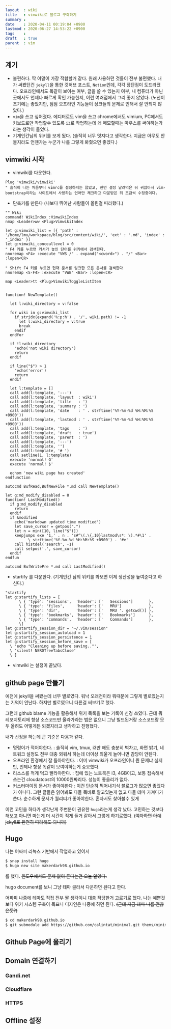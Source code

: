```yaml
---
layout  : wiki
title   : vimwiki로 블로그 구축하기
summary : 
date    : 2020-04-11 00:19:04 +0900
lastmod : 2020-06-27 14:53:22 +0900
tags    : 
draft   : true
parent  : vim
---
```


## 계기
* 불편하다. 딱 이말이 가장 적합할거 같다. 원래 사용하던 것들이 전부 불편했다. 내가 써봤던건 `jekyll`을 통한 깃허브 포스트, `Notion`인데, 각각 장단점이 도드라졌다. 오프라인에서도 똑같이 보이는 여부, 글을 쓸 수 있는지 여부, 내 컴퓨터가 아닌 곳에서도 언제나 빠르게 확인 가능한지, 이런 여러점에서 그리 좋지 않았다. (노션이 초기에는 좋았지만, 점점 오프라인 기능들이 싱크들의 문제로 인해서 잘 안되지 않았다.)
* `vim`을 쓰고 싶어졌다. 에디터로도 vim을 쓰고 chrome에서도 vimium, PC에서도 키보드로만 작업할수 있도록 `i3`로 작업하는데 왜 메모할때는 마우스를 써야하는가 라는 생각이 들었다.
* 기계인간님의 위키를 보게 됬다. (솔직히 너무 멋지다고 생각한다. 지금은 아무도 안볼지라도 언젠가는 누군가 나를 그렇게 봐줬으면 좋겠다.)

## vimwiki 시작
* vimwiki를 다운한다.
```
Plug 'vimwiki/vimwiki'
" 솔직히 나는 처음부터 vimrc를 설정하지는 않았고, 한번 설정 날려먹은 뒤 귀찮아서 vim-bootstrap이라는 사이트에서 사용하는 언어만 체크하고 다운받은 뒤 조금씩 수정중이다.
```

* 단축키를 만든다 (나보다 뛰어난 사람들이 올린걸 따라했다.)
```
"" Wiki
command! WikiIndex :VimwikiIndex
nmap <Leader>ww <Plug>VimwikiIndex

let g:vimwiki_list = [{ 'path' : '/home/lmu/workspace/blog/src/content/wiki/', 'ext' : '.md', 'index' : '_index' }]
let g:vimwiki_conceallevel = 0
" F4 키를 누르면 커서가 놓인 단어를 위키에서 검색한다.
nnoremap <F4> :execute "VWS /" . expand("<cword>") . "/" <Bar> :lopen<CR>

" Shift F4 키를 누르면 현재 문서를 링크한 모든 문서를 검색한다
nnoremap <S-F4> :execute "VWB" <Bar> :lopen<CR>

map <Leader>tt <Plug>VimwikiToggleListItem


function! NewTemplate()

  let l:wiki_directory = v:false

  for wiki in g:vimwiki_list
    if stridx(expand('%:p:h') . '/', wiki.path) != -1
      let l:wiki_directory = v:true
      break
    endif
  endfor

  if !l:wiki_directory
    "echo('not wiki directory')
    return
  endif

  if line("$") > 1
    "echo('error')
    return
  endif

  let l:template = []
  call add(l:template, '---')
  call add(l:template, 'layout  : wiki')
  call add(l:template, 'title   : ')
  call add(l:template, 'summary : ')
  call add(l:template, 'date    : ' . strftime('%Y-%m-%d %H:%M:%S +0900'))
  call add(l:template, 'lastmod : ' . strftime('%Y-%m-%d %H:%M:%S +0900'))
  call add(l:template, 'tags    : ')
  call add(l:template, 'draft   : true')
  call add(l:template, 'parent  : ')
  call add(l:template, '---')
  call add(l:template, '')
  call add(l:template, '# ')
  call setline(1, l:template)
  execute 'normal! G'
  execute 'normal! $'

  echom 'new wiki page has created'
endfunction

autocmd BufRead,BufNewFile *.md call NewTemplate()

let g:md_modify_disabled = 0
function! LastModified()
  if g:md_modify_disabled
    return
  endif
  if &modified
    echo('markdown updated time modified')
    let save_cursor = getpos(".")
    let n = min([10, line("$")])
    keepjumps exe '1,' . n . 's#^\(.\{,10}lastmod\s*: \).*#\1' .
          \ strftime('%Y-%m-%d %H:%M:%S +0900') . '#e'
    call histdel('search', -1)
    call setpos('.', save_cursor)
  endif
endfun

autocmd BufWritePre *.md call LastModified()

```

* startify 를 다운한다. (기계인간 님의 위키를 봐보면 이제 생산성을 높여준다고 하신다.)
```
"startify
let g:startify_lists = [
      \ { 'type': 'sessions',  'header': ['   Sessions']       },
      \ { 'type': 'files',     'header': ['   MRU']            },
      \ { 'type': 'dir',       'header': ['   MRU '. getcwd()] },
      \ { 'type': 'bookmarks', 'header': ['   Bookmarks']      },
      \ { 'type': 'commands',  'header': ['   Commands']       },
      \]
let g:startify_session_dir = "~/.vim/session"
let g:startify_session_autoload = 1
let g:startify_session_persistence = 1
let g:startify_session_before_save = [
  \ 'echo "Cleaning up before saving.."',
  \ 'silent! NERDTreeTabsClose'
  \ ]
```

* vimwiki 는 설정이 끝났다.
 
## github page 만들기
예전에 jekyll을 써봤는데 너무 별로였다. 워낙 오래전이라 뭐때문에 그렇게 별로였는지는 기억이 안난다. 하지만 별로였으니 다른걸 써보기로 했다.

그런데 github blame 기능을 활용해서 위키 목록을 보는 기록이 신경 쓰였다. 근데 뭐 레포지토리에 항상 소스코드만 올라가라는 법은 없으니 그냥 빌드된거랑 소스코드랑 모두 올려도 어떻게든 되겠지라고 생각하고 진행했다.

내가 선정을 하는데 큰 기준은 다음과 같다.
 
  * 명령어가 적어야한다. : 솔직히 vim, tmux, i3만 해도 충분히 벅차고, 화면 밝기, 네트워크 설정도 전부 대충 외워서 하는데 더이상 외울게 늘어나면 감당이 안된다. 
  * 오프라인 환경에서 잘 돌아야한다. : 이미 vimwiki가 오프라인이니 뭔 문제냐 싶지만, 언제나 항상 똑같이 보여야하는게 중요했다.
  * 리소스를 적게 먹고 빨라야한다. : 집에 있는 노트북은 i3, 4GB이고, 보통 접속해서 쓰는건 cloudatcost의 10000원짜리다. 성능이 좋을리가 없다.
  * 커스터마이징 문서가 좋아야한다 : 이건 단순히 찍어내기식 블로그가 많으면 좋겠다가 아니다. 그런 글들은 읽어봐도 다들 똑바로 알고있는게 없고 다들 테마 가져다가 쓴다. 순수하게 문서가 퀄리티가 좋아야한다. 혼자서도 찾아볼수 있게

  이런 고민을 하다가 생각난게 주변분이 권유한 `hugo`라는게 생각 났다. 고민하는 것보다 해보고 아니면 마는게 더 시간이 적게 들거 같아서 그렇게 하기로했다. ~~(여차하면 아예 jekyll로 완전히 따라해도 되니까)~~


## Hugo
나는 어짜피 리눅스 기반에서 작업하고 있어서
```bash
$ snap install hugo
$ hugo new site makerdark98.github.io
```
를 했다. ~~윈도우에서도 문제 없이 돈다는건 오늘 알았다.~~

hugo document를 보니 그냥 테마 골라서 다운하면 된다고 한다.

어짜피 나중에 테마도 직접 전부 짤 생각이니 대충 적당한거 고르기로 했다. 나는 예쁜것 보다 위키 시스템 구축이 목표니 디자인은 나중에 하면 된다. ~~(근데 지금 테마 나름 괜찮은듯?)~~
```bash
$ cd makerdark98.github.io
$ git submodule add https://github.com/calintat/minimal.git thems/minimal 
```

## Github Page에 올리기

## Domain 연결하기
### Gandi.net
### Cloudflare
### HTTPS

## Offline 설정
